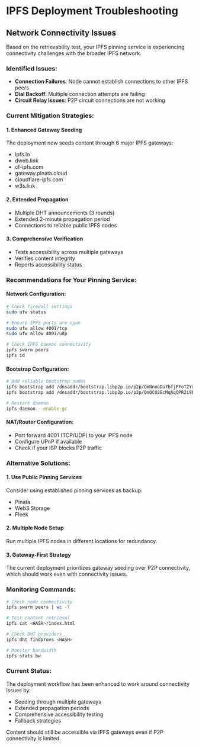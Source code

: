 # IPFS Deployment Troubleshooting

## Network Connectivity Issues

Based on the retrievability test, your IPFS pinning service is experiencing connectivity challenges with the broader IPFS network.

### Identified Issues:
- **Connection Failures**: Node cannot establish connections to other IPFS peers
- **Dial Backoff**: Multiple connection attempts are failing
- **Circuit Relay Issues**: P2P circuit connections are not working

### Current Mitigation Strategies:

#### 1. Enhanced Gateway Seeding
The deployment now seeds content through 6 major IPFS gateways:
- ipfs.io
- dweb.link  
- cf-ipfs.com
- gateway.pinata.cloud
- cloudflare-ipfs.com
- w3s.link

#### 2. Extended Propagation
- Multiple DHT announcements (3 rounds)
- Extended 2-minute propagation period
- Connections to reliable public IPFS nodes

#### 3. Comprehensive Verification
- Tests accessibility across multiple gateways
- Verifies content integrity
- Reports accessibility status

### Recommendations for Your Pinning Service:

#### Network Configuration:
```bash
# Check firewall settings
sudo ufw status

# Ensure IPFS ports are open
sudo ufw allow 4001/tcp
sudo ufw allow 4001/udp

# Check IPFS daemon connectivity
ipfs swarm peers
ipfs id
```

#### Bootstrap Configuration:
```bash
# Add reliable bootstrap nodes
ipfs bootstrap add /dnsaddr/bootstrap.libp2p.io/p2p/QmNnooDu7bfjPFoTZYxMNLWUQJyrVwtbZg5gBMjTezGAJN
ipfs bootstrap add /dnsaddr/bootstrap.libp2p.io/p2p/QmQCU2EcMqAqQPR2i9bChDtGNJchTbq5TbXJJ16u19uLTa

# Restart daemon
ipfs daemon --enable-gc
```

#### NAT/Router Configuration:
- Port forward 4001 (TCP/UDP) to your IPFS node
- Configure UPnP if available
- Check if your ISP blocks P2P traffic

### Alternative Solutions:

#### 1. Use Public Pinning Services
Consider using established pinning services as backup:
- Pinata
- Web3.Storage
- Fleek

#### 2. Multiple Node Setup
Run multiple IPFS nodes in different locations for redundancy.

#### 3. Gateway-First Strategy
The current deployment prioritizes gateway seeding over P2P connectivity, which should work even with connectivity issues.

### Monitoring Commands:

```bash
# Check node connectivity
ipfs swarm peers | wc -l

# Test content retrieval
ipfs cat <HASH>/index.html

# Check DHT providers
ipfs dht findprovs <HASH>

# Monitor bandwidth
ipfs stats bw
```

### Current Status:
The deployment workflow has been enhanced to work around connectivity issues by:
- Seeding through multiple gateways
- Extended propagation periods
- Comprehensive accessibility testing
- Fallback strategies

Content should still be accessible via IPFS gateways even if P2P connectivity is limited.